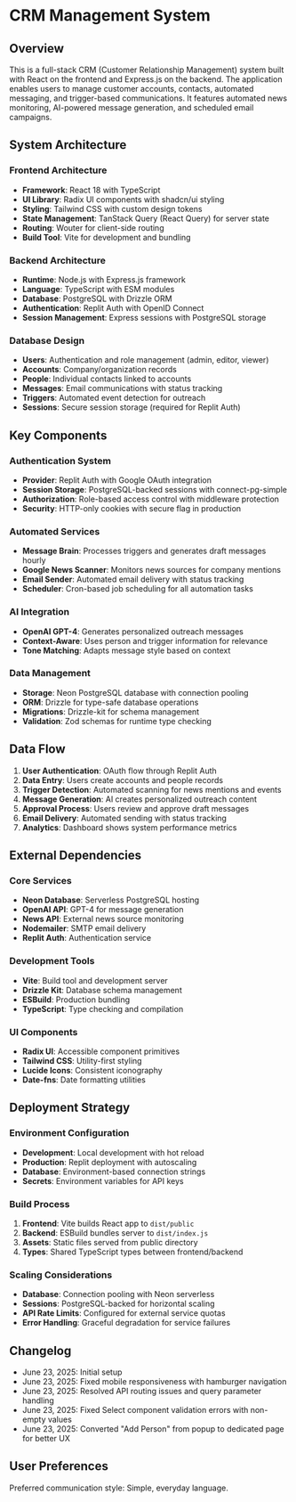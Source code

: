 # CRM Management System

## Overview

This is a full-stack CRM (Customer Relationship Management) system built with React on the frontend and Express.js on the backend. The application enables users to manage customer accounts, contacts, automated messaging, and trigger-based communications. It features automated news monitoring, AI-powered message generation, and scheduled email campaigns.

## System Architecture

### Frontend Architecture
- **Framework**: React 18 with TypeScript
- **UI Library**: Radix UI components with shadcn/ui styling
- **Styling**: Tailwind CSS with custom design tokens
- **State Management**: TanStack Query (React Query) for server state
- **Routing**: Wouter for client-side routing
- **Build Tool**: Vite for development and bundling

### Backend Architecture
- **Runtime**: Node.js with Express.js framework
- **Language**: TypeScript with ESM modules
- **Database**: PostgreSQL with Drizzle ORM
- **Authentication**: Replit Auth with OpenID Connect
- **Session Management**: Express sessions with PostgreSQL storage

### Database Design
- **Users**: Authentication and role management (admin, editor, viewer)
- **Accounts**: Company/organization records
- **People**: Individual contacts linked to accounts
- **Messages**: Email communications with status tracking
- **Triggers**: Automated event detection for outreach
- **Sessions**: Secure session storage (required for Replit Auth)

## Key Components

### Authentication System
- **Provider**: Replit Auth with Google OAuth integration
- **Session Storage**: PostgreSQL-backed sessions with connect-pg-simple
- **Authorization**: Role-based access control with middleware protection
- **Security**: HTTP-only cookies with secure flag in production

### Automated Services
- **Message Brain**: Processes triggers and generates draft messages hourly
- **Google News Scanner**: Monitors news sources for company mentions
- **Email Sender**: Automated email delivery with status tracking
- **Scheduler**: Cron-based job scheduling for all automation tasks

### AI Integration
- **OpenAI GPT-4**: Generates personalized outreach messages
- **Context-Aware**: Uses person and trigger information for relevance
- **Tone Matching**: Adapts message style based on context

### Data Management
- **Storage**: Neon PostgreSQL database with connection pooling
- **ORM**: Drizzle for type-safe database operations
- **Migrations**: Drizzle-kit for schema management
- **Validation**: Zod schemas for runtime type checking

## Data Flow

1. **User Authentication**: OAuth flow through Replit Auth
2. **Data Entry**: Users create accounts and people records
3. **Trigger Detection**: Automated scanning for news mentions and events
4. **Message Generation**: AI creates personalized outreach content
5. **Approval Process**: Users review and approve draft messages
6. **Email Delivery**: Automated sending with status tracking
7. **Analytics**: Dashboard shows system performance metrics

## External Dependencies

### Core Services
- **Neon Database**: Serverless PostgreSQL hosting
- **OpenAI API**: GPT-4 for message generation
- **News API**: External news source monitoring
- **Nodemailer**: SMTP email delivery
- **Replit Auth**: Authentication service

### Development Tools
- **Vite**: Build tool and development server
- **Drizzle Kit**: Database schema management
- **ESBuild**: Production bundling
- **TypeScript**: Type checking and compilation

### UI Components
- **Radix UI**: Accessible component primitives
- **Tailwind CSS**: Utility-first styling
- **Lucide Icons**: Consistent iconography
- **Date-fns**: Date formatting utilities

## Deployment Strategy

### Environment Configuration
- **Development**: Local development with hot reload
- **Production**: Replit deployment with autoscaling
- **Database**: Environment-based connection strings
- **Secrets**: Environment variables for API keys

### Build Process
1. **Frontend**: Vite builds React app to `dist/public`
2. **Backend**: ESBuild bundles server to `dist/index.js`
3. **Assets**: Static files served from public directory
4. **Types**: Shared TypeScript types between frontend/backend

### Scaling Considerations
- **Database**: Connection pooling with Neon serverless
- **Sessions**: PostgreSQL-backed for horizontal scaling
- **API Rate Limits**: Configured for external service quotas
- **Error Handling**: Graceful degradation for service failures

## Changelog

- June 23, 2025: Initial setup
- June 23, 2025: Fixed mobile responsiveness with hamburger navigation
- June 23, 2025: Resolved API routing issues and query parameter handling
- June 23, 2025: Fixed Select component validation errors with non-empty values
- June 23, 2025: Converted "Add Person" from popup to dedicated page for better UX

## User Preferences

Preferred communication style: Simple, everyday language.